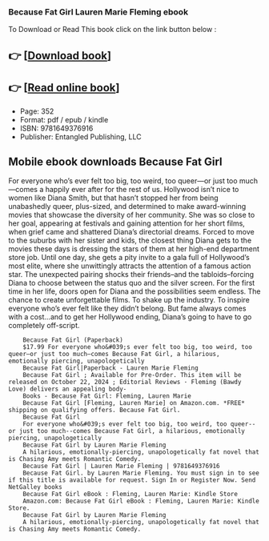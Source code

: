 ### Because Fat Girl Lauren Marie Fleming ebook

To Download or Read This book click on the link button below :

## 👉  [**[Download book](http://filesbooks.info/download.php?group=book&from=github.com&id=719365&lnk=1066 "Download book")**]

## 👉  [**[Read online book](http://filesbooks.info/download.php?group=book&from=github.com&id=719365&lnk=1066 "Read online book")**]


* Page: 352
* Format: pdf / epub / kindle
* ISBN: 9781649376916
* Publisher: Entangled Publishing, LLC



## Mobile ebook downloads Because Fat Girl



For everyone who’s ever felt too big, too weird, too queer—or just too much—comes a happily ever after for the rest of us. Hollywood isn’t nice to women like Diana Smith, but that hasn’t stopped her from being unabashedly queer, plus-sized, and determined to make award-winning movies that showcase the diversity of her community. She was so close to her goal, appearing at festivals and gaining attention for her short films, when grief came and shattered Diana’s directorial dreams. Forced to move to the suburbs with her sister and kids, the closest thing Diana gets to the movies these days is dressing the stars of them at her high-end department store job. Until one day, she gets a pity invite to a gala full of Hollywood’s most elite, where she unwittingly attracts the attention of a famous action star. The unexpected pairing shocks their friends–and the tabloids–forcing Diana to choose between the status quo and the silver screen. For the first time in her life, doors open for Diana and the possibilities seem endless. The chance to create unforgettable films. To shake up the industry. To inspire everyone who’s ever felt like they didn’t belong. But fame always comes with a cost…and to get her Hollywood ending, Diana’s going to have to go completely off-script.


        Because Fat Girl (Paperback)
        $17.99 For everyone who&#039;s ever felt too big, too weird, too queer—or just too much—comes Because Fat Girl, a hilarious, emotionally piercing, unapologetically 
        Because Fat Girl|Paperback - Lauren Marie Fleming
        Because Fat Girl ; Available for Pre-Order. This item will be released on October 22, 2024 ; Editorial Reviews · Fleming (Bawdy Love) delivers an appealing body- 
        Books - Because Fat Girl: Fleming, Lauren Marie
        Because Fat Girl [Fleming, Lauren Marie] on Amazon.com. *FREE* shipping on qualifying offers. Because Fat Girl.
        Because Fat Girl
        For everyone who&#039;s ever felt too big, too weird, too queer--or just too much--comes Because Fat Girl, a hilarious, emotionally piercing, unapologetically 
        Because Fat Girl by Lauren Marie Fleming
        A hilarious, emotionally-piercing, unapologetically fat novel that is Chasing Amy meets Romantic Comedy.
        Because Fat Girl | Lauren Marie Fleming | 9781649376916
        Because Fat Girl. by Lauren Marie Fleming. You must sign in to see if this title is available for request. Sign In or Register Now. Send NetGalley books 
        Because Fat Girl eBook : Fleming, Lauren Marie: Kindle Store
        Amazon.com: Because Fat Girl eBook : Fleming, Lauren Marie: Kindle Store.
        Because Fat Girl by Lauren Marie Fleming
        A hilarious, emotionally-piercing, unapologetically fat novel that is Chasing Amy meets Romantic Comedy.
    




